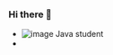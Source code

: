 ### Hi there 👋

<!--
**MatheusSousa081/MatheusSousa081** is a ✨ _special_ ✨ repository because its `README.md` (this file) appears on your GitHub profile.

Here are some ideas to get you started:

- 🔭 I’m currently working on ...
- 🌱 I’m currently learning ...
- 👯 I’m looking to collaborate on ...
- 🤔 I’m looking for help with ...
- 💬 Ask me about ...
- 📫 How to reach me: ...
- 😄 Pronouns: ...
- ⚡ Fun fact: ...
-->
- ![image](https://github.com/MatheusSousa081/MatheusSousa081/assets/136743434/85eeba60-c2ed-4714-bc76-24fc7aa659c1) Java student
- 
